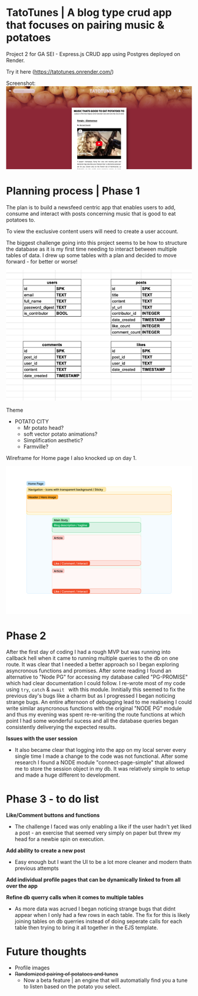 # TatoTunes | A blog type crud app that focuses on pairing music & potatoes

Project 2 for GA SEI - Express.js CRUD app using Postgres deployed on Render.

Try it here (https://tatotunes.onrender.com/)

Screenshot:
![Screnshot](https://github.com/mountmike/TatoTunes/blob/main/public/images/screenshot.png?raw=true)




# **Planning process** | Phase 1

The plan is to build a newsfeed centric app that enables users to add, consume and interact with posts concerning music that is good to eat potatoes to. 

To view the exclusive content users will need to create a user account.

The biggest challenge going into this project seems to be how to structure the database as it is my first time needing to interact between multiple tables of data. I drew up some tables with a plan and decided to move forward - for better or worse!

![Wireframe1](https://github.com/mountmike/TatoTunes/blob/main/public/images/dbmap.png?raw=true)

Theme
- POTATO CITY
    - Mr potato head?
    - soft vector potato animations?
    - Simplification aesthetic?
    - Farmville?


Wireframe for Home page I also knocked up on day 1.

![Wireframe1](https://github.com/mountmike/TatoTunes/blob/main/public/images/wireframe1.png?raw=true)



# Phase 2

After the first day of coding I had a rough MVP but was running into callback hell when it came to running multiple queries to the db on one route. It was clear that I needed a better approach so I began exploring asyncronous functions and promises. After some reading I found an alternative to "Node PG" for accessing my database called "PG-PROMISE" which had clear documentation I could follow. I re-wrote most of my code using ``try``, ``catch`` & ``await `` with this module. Innitially this seemed to fix the previous day's bugs like a charm but as I progressed I began noticing strange bugs. An entire afternoon of debugging lead to me realiseing I could write similar asyncronous functions with the original "NODE PG" module and thus my evening was spent re-re-writing the route functions at which point I had some wonderful sucess and all the database queries began consistently deliverying the expected results.

**Issues with the user session**
- It also became clear that logging into the app on my local server every single time I made a change to the code was not functional. After some research I found a NODE module "connect-page-simple" that allowed me to store the session object in my db. It was relatively simple to setup and made a huge different to development.


# Phase 3 - to do list
**Like/Comment buttons and functions**
- The challenge I faced was only enabling a like if the user hadn't yet liked a post - an exercise that seemed very simply on paper but threw my head for a newbie spin on execution.

**Add ability to create a new post**
- Easy enough but I want the UI to be a lot more cleaner and modern thatn previous attempts

**Add individual profile pages that can be dynamically linked to from all over the app**

**Refine db querry calls when it comes to multiple tables**
- As more data was acrued I began noticing strange bugs that didnt appear when I only had a few rows in each table. The fix for this is likely joining tables on db querries instead of doing seperate calls for each table then trying to bring it all together in the EJS template.


# Future thoughts
- Profile images
- ~~Randomized pairing of potatoes and tunes~~
    - Now a beta feature | an engine that will automatially find you a tune to listen based on the potato you select.



